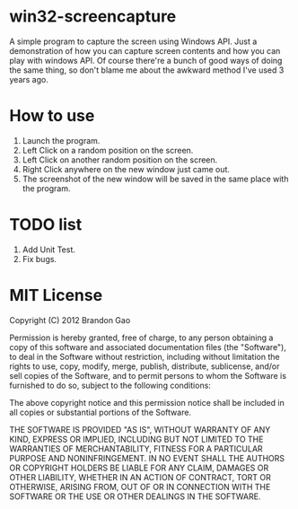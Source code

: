 win32-screencapture
===================

A simple program to capture the screen using Windows API.
Just a demonstration of how you can capture screen contents and how you can play with
windows API. Of course there're a bunch of good ways of doing the same thing, so don't
blame me about the awkward method I've used 3 years ago.

How to use
===================
1. Launch the program.
2. Left Click on a random position on the screen.
3. Left Click on another random position on the screen.
4. Right Click anywhere on the new window just came out.
5. The screenshot of the new window will be saved in the same place with the program.


TODO list
===================
1. Add Unit Test.
2. Fix bugs.

MIT License
===================
Copyright (C) 2012 Brandon Gao

Permission is hereby granted, free of charge, to any person obtaining a copy of this software and associated documentation files (the "Software"), to deal in the Software without restriction, including without limitation the rights to use, copy, modify, merge, publish, distribute, sublicense, and/or sell copies of the Software, and to permit persons to whom the Software is furnished to do so, subject to the following conditions:

The above copyright notice and this permission notice shall be included in all copies or substantial portions of the Software.

THE SOFTWARE IS PROVIDED "AS IS", WITHOUT WARRANTY OF ANY KIND, EXPRESS OR IMPLIED, INCLUDING BUT NOT LIMITED TO THE WARRANTIES OF MERCHANTABILITY, FITNESS FOR A PARTICULAR PURPOSE AND NONINFRINGEMENT. IN NO EVENT SHALL THE AUTHORS OR COPYRIGHT HOLDERS BE LIABLE FOR ANY CLAIM, DAMAGES OR OTHER LIABILITY, WHETHER IN AN ACTION OF CONTRACT, TORT OR OTHERWISE, ARISING FROM, OUT OF OR IN CONNECTION WITH THE SOFTWARE OR THE USE OR OTHER DEALINGS IN THE SOFTWARE.